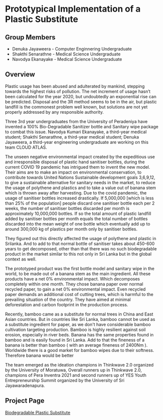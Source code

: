 # Prototypical Implementation of a Plastic Substitute

## Group Members 
- Denuka Jayaweera - Computer Enginnering Undergraduate
- Shakthi Senarathne - Medical Science Undergraduate 
- Navodya Ekanayake - Medical Science Undergraduate 

## Overview 

Plastic usage has been abused and adulterated by mankind,
stepping towards the highest risks of pollution.
The net increment of usage hasn’t been calculated for the year 2020,
but undoubtedly an exponential rise can be predicted.
Disposal and the 3R method seems to be in the air,
but plastic landfill is the commonest problem well known,
but solutions are not yet properly addressed by any responsible authority.

Three 3rd year undergraduates from the University of Peradeniya have invented a 
100% Bio-Degradable Sanitizer bottle and Sanitary wipe package to combat this issue.
Navodya  Kumari Ekanayake, a third-year medical student;
Shakthi Senarathne, a third-year medical student;
Denuka Jayaweera, a third-year engineering undergraduate are working on this team CLOUD ATLAS.
 
The unseen negative environmental impact created by the expeditious use and irresponsible disposal of plastic hand sanitiser bottles, during the current COVID 19 pandemic has intrigued them to invent the new model.
Their aims are to make an impact on environmental conservation, to contribute towards United Nations Sustainable development goals 3,6,9,12, to give a sustainable alternative for sanitary needs in the market, to reduce the usage of polythene and plastics and to take a value out of banana stem which is thrown away after harvesting.
Due to the covid pandemic, the usage of sanitiser bottles increased drastically. If 5,000,000 [which is less than 25% of the population] people discard one sanitiser bottle each per 2 weeks, the number of sanitiser bottles discarded per month is approximately 10,000,000 bottles. If so the total amount of plastic landfill added by sanitiser bottles per month equals the total number of bottles discarded into the mean weight of one bottle which eventually add up to around 300,000 kg of plastics per month only by sanitiser bottles.
 
They figured out this directly affected the usage of polythene and plastic in Srilanka. And to add to that normal bottle of sanitiser takes about 450-600 years to get decomposed, other than that there was no such biodegradable product in the market similar to this not only in Sri Lanka but in the global context as well.
 
The prototyped product was the first bottle model and sanitary wipe in the world, to be made out of a banana stem as the main ingredient. All these products have a net 0% environmental impact. Which decomposes completely within one month. They chose banana paper over normal recycled paper, to gain a net 0% environmental impact. Even recycled paper demands an additional cost of cutting trees, which is harmful to the prevailing situation of the country. They have aimed at minimal deforestation and carbon footprint in the production process.
 
Recently, bamboo came as a substitute for normal trees in China and East Asian countries. But in countries like Sri Lanka, bamboo cannot be used as a substitute ingredient for paper, as we don't have considerable bamboo cultivation targeting production. Bamboo is highly resilient against soil erosion, especially in river beds. Banana has the same properties found in bamboo and is easily found in Sri Lanka. Add to that the fineness of a banana is better than bamboo ( with an average fineness of 2400Nm ). Worldwide there is a good market for bamboo wipes due to their softness. Therefore banana would be better
 
The team emerged as the ideation champions in Thinkwave 2.0 organized by the University of Moratuwa, Overall runners up in Thinkwave 2.0, champions of Pera Inventra 2021 and second runners up of YES Youth Entrepreneurship Summit organized by the University of Sri Jayawaradenapura. 


## Project Page
[Biodegradable Plastic Substitute](https://dadoright.github.io/Biodegradable-Plastic-Substitute/)




